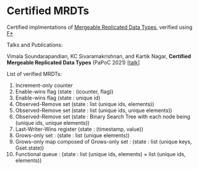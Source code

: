 # Certified MRDTs

Certified implmentations of [Mergeable Replicated Data Types](https://dl.acm.org/doi/10.1145/3360580), verified using [F*](https://www.fstar-lang.org/)


Talks and Publications:

Vimala Soundarapandian, KC Sivaramakrishnan, and Kartik Nagar, **Certified Mergeable Replicated Data Types** (PaPoC 2021) [[talk](https://youtu.be/6TTRv5rLI-8)]

List of verified MRDTs:

1. Increment-only counter
2. Enable-wins flag (state : (icounter, flag))
3. Enable-wins flag (state : unique id)
4. Observed-Remove set (state : list (unique ids, elements))
5. Observed-Remove set (state : list (unique ids, unique elements))
6. Observed-Remove set (state : Binary Search Tree with each node being (unique ids, unique elements))
7. Last-Writer-Wins register (state : (timestamp, value))
8. Grows-only set : (state : list (unique elements))
9. Grows-only map composed of Grows-only set : (state : list (unique keys, Gset.state))
10. Functional queue : (state : list (unique ids, elements) × list (unique ids, elements))
